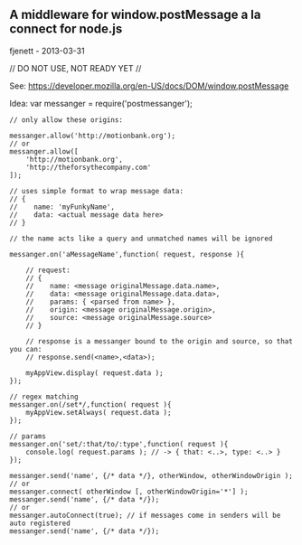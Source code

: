 ## A middleware for window.postMessage a la connect for node.js ##

fjenett - 2013-03-31

// DO NOT USE, NOT READY YET //

See:
https://developer.mozilla.org/en-US/docs/DOM/window.postMessage

Idea:
	var messanger = require('postmessanger');

	// only allow these origins:

	messanger.allow('http://motionbank.org');
	// or
	messanger.allow([
		'http://motionbank.org', 
		'http://theforsythecompany.com'
	]);

	// uses simple format to wrap message data:
	// {
	//    name: 'myFunkyName',
	//	  data: <actual message data here>
	// }

	// the name acts like a query and unmatched names will be ignored

	messanger.on('aMessageName',function( request, response ){

		// request:
		// {
		//    name: <message originalMessage.data.name>,
		//    data: <message originalMessage.data.data>,
		//    params: { <parsed from name> },
		//    origin: <message originalMessage.origin>,
		//    source: <message originalMessage.source>
		// }

		// response is a messanger bound to the origin and source, so that you can:
		// response.send(<name>,<data>);

		myAppView.display( request.data );
	});	

	// regex matching
	messanger.on(/set*/,function( request ){
		myAppView.setAlways( request.data );
	});

	// params
	messanger.on('set/:that/to/:type',function( request ){
		console.log( request.params ); // -> { that: <..>, type: <..> }
	});

	messanger.send('name', {/* data */}, otherWindow, otherWindowOrigin );
	// or
	messanger.connect( otherWindow [, otherWindowOrigin='*'] );
	messanger.send('name', {/* data */});
	// or
	messanger.autoConnect(true); // if messages come in senders will be auto registered
	messanger.send('name', {/* data */});
